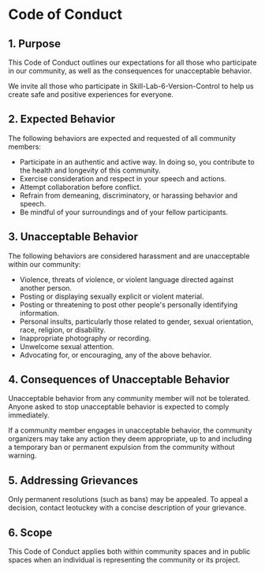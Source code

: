# Code of Conduct

## 1. Purpose

This Code of Conduct outlines our expectations for all those who participate in our community, as well as the consequences for unacceptable behavior.

We invite all those who participate in Skill-Lab-6-Version-Control to help us create safe and positive experiences for everyone.

## 2. Expected Behavior
The following behaviors are expected and requested of all community members:

- Participate in an authentic and active way. In doing so, you contribute to the health and longevity of this community.
- Exercise consideration and respect in your speech and actions.
- Attempt collaboration before conflict.
- Refrain from demeaning, discriminatory, or harassing behavior and speech.
- Be mindful of your surroundings and of your fellow participants.

## 3. Unacceptable Behavior
The following behaviors are considered harassment and are unacceptable within our community:

- Violence, threats of violence, or violent language directed against another person.
- Posting or displaying sexually explicit or violent material.
- Posting or threatening to post other people's personally identifying information.
- Personal insults, particularly those related to gender, sexual orientation, race, religion, or disability.
- Inappropriate photography or recording.
- Unwelcome sexual attention.
- Advocating for, or encouraging, any of the above behavior.

## 4. Consequences of Unacceptable Behavior

Unacceptable behavior from any community member will not be tolerated. Anyone asked to stop unacceptable behavior is expected to comply immediately.

If a community member engages in unacceptable behavior, the community organizers may take any action they deem appropriate, up to and including a temporary ban or permanent expulsion from the community without warning.

## 5. Addressing Grievances

Only permanent resolutions (such as bans) may be appealed. To appeal a decision, contact leotuckey with a concise description of your grievance.

## 6. Scope

This Code of Conduct applies both within community spaces and in public spaces when an individual is representing the community or its project.
